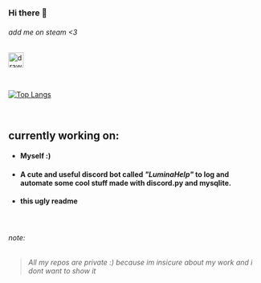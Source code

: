 ### Hi there 👋

###### add me on steam <3
<a href="https://steamcommunity.com/id/Wolfee__/" title="steam"><img src="https://user-images.githubusercontent.com/73404040/175034425-613ecc70-281c-4663-a38f-d6fc84e18caf.png" alt="drawing" style="width:30px;"/></a>


<br>

[![Top Langs](https://github-readme-stats-umber-nine.vercel.app/api/top-langs/?username=Wolfee0071&layout=compact&theme=radical&exclude_repo=sitocybercraft)](https://github.com/anuraghazra/github-readme-stats)

<br>

## currently working on:
- #### Myself :)
- #### A cute and useful discord bot called *"LuminaHelp"* to log and automate some cool stuff made with discord.py and mysqlite.
- #### this ugly readme

<br>



###### note:
> ###### All my repos are private :) because im insicure about my work and i dont want to show it
